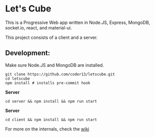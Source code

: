 # Let's Cube

This is a Progressive Web app written in Node.JS, Express, MongoDB, socket.io, react, and material-ui.

This project consists of a client and a server.

## Development:

Make sure Node.JS and MongoDB are installed.

```
git clone https://github.com/coder13/letscube.git
cd letscube
npm install # installs pre-commit hook
```

**Server**

```cd server && npm install && npm run start```

**Server**

```cd client && npm install && npm run start```

For more on the internals, check the [wiki](https://github.com/coder13/LetsCube/wiki)

